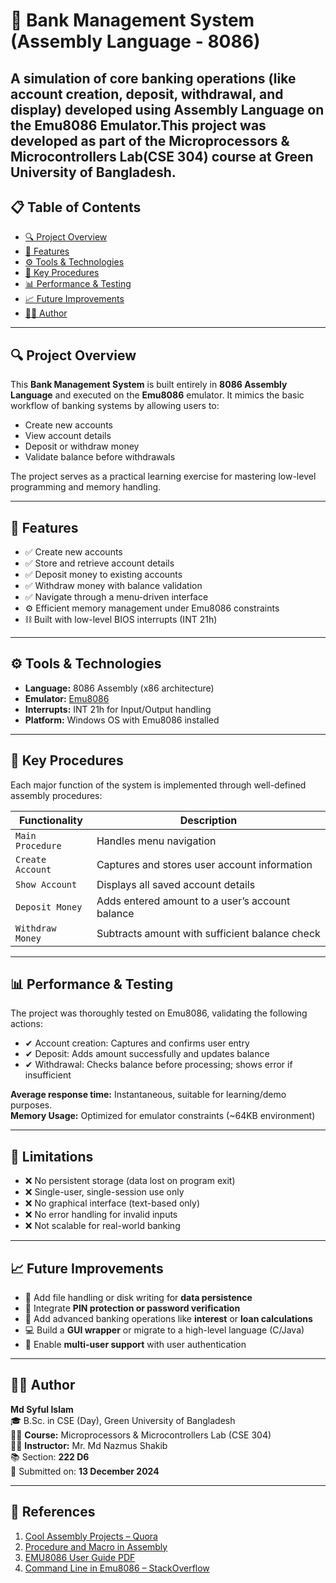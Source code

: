 # 🏦 Bank Management System (Assembly Language - 8086)

A simulation of core banking operations (like account creation, deposit, withdrawal, and display) developed using **Assembly Language** on the **Emu8086 Emulator**.This project was developed as part of the Microprocessors & Microcontrollers Lab(CSE 304) course at Green University of Bangladesh.
---

## 📋 Table of Contents

- [🔍 Project Overview](#-project-overview)
- [🎯 Features](#-features)
- [⚙️ Tools & Technologies](#️-tools--technologies)
- [🧠 Key Procedures](#-key-procedures)
- [📊 Performance & Testing](#-performance--testing)
- [📈 Future Improvements](#-future-improvements)
- [👨‍💻 Author](#-author)

---

## 🔍 Project Overview

This **Bank Management System** is built entirely in **8086 Assembly Language** and executed on the **Emu8086** emulator. It mimics the basic workflow of banking systems by allowing users to:

- Create new accounts  
- View account details  
- Deposit or withdraw money  
- Validate balance before withdrawals  

The project serves as a practical learning exercise for mastering low-level programming and memory handling.

---

## 🎯 Features

- ✅ Create new accounts
- ✅ Store and retrieve account details
- ✅ Deposit money to existing accounts
- ✅ Withdraw money with balance validation
- ✅ Navigate through a menu-driven interface
- ⚙️ Efficient memory management under Emu8086 constraints
- ⛓ Built with low-level BIOS interrupts (INT 21h)

---

## ⚙️ Tools & Technologies

- **Language:** 8086 Assembly (x86 architecture)
- **Emulator:** [Emu8086](https://emu8086-microprocessor-emulator.software.informer.com/)
- **Interrupts:** INT 21h for Input/Output handling
- **Platform:** Windows OS with Emu8086 installed

---

## 🧠 Key Procedures

Each major function of the system is implemented through well-defined assembly procedures:

| Functionality     | Description                                           |
|------------------|-------------------------------------------------------|
| `Main Procedure`  | Handles menu navigation                              |
| `Create Account`  | Captures and stores user account information         |
| `Show Account`    | Displays all saved account details                   |
| `Deposit Money`   | Adds entered amount to a user’s account balance      |
| `Withdraw Money`  | Subtracts amount with sufficient balance check       |

---

## 📊 Performance & Testing

The project was thoroughly tested on Emu8086, validating the following actions:

- ✔ Account creation: Captures and confirms user entry
- ✔ Deposit: Adds amount successfully and updates balance
- ✔ Withdrawal: Checks balance before processing; shows error if insufficient

**Average response time:** Instantaneous, suitable for learning/demo purposes.  
**Memory Usage:** Optimized for emulator constraints (~64KB environment)

---

## 🧪 Limitations

- ❌ No persistent storage (data lost on program exit)
- ❌ Single-user, single-session use only
- ❌ No graphical interface (text-based only)
- ❌ No error handling for invalid inputs
- ❌ Not scalable for real-world banking

---

## 📈 Future Improvements

- 💾 Add file handling or disk writing for **data persistence**
- 🔐 Integrate **PIN protection or password verification**
- 🧮 Add advanced banking operations like **interest** or **loan calculations**
- 💻 Build a **GUI wrapper** or migrate to a high-level language (C/Java)
- 👥 Enable **multi-user support** with user authentication

---

## 👨‍💻 Author

**Md Syful Islam**  
🎓 B.Sc. in CSE (Day), Green University of Bangladesh  
🧑‍🏫 **Course:** Microprocessors & Microcontrollers Lab (CSE 304)  
👨‍🏫 **Instructor:** Mr. Md Nazmus Shakib  
📚 Section: **222 D6**  
📅 Submitted on: **13 December 2024**

---

## 📎 References

1. [Cool Assembly Projects – Quora](https://www.quora.com/What-are-some-cool-assembly-language-projects-I-can-do)  
2. [Procedure and Macro in Assembly](https://mlgansari.wordpress.com/wp-content/uploads/2020/04/5-procedure-and-macro-in-assembly-language-program.pdf)  
3. [EMU8086 User Guide PDF](https://www.philadelphia.edu.jo/academics/qhamarsheh/uploads/emu8086.pdf)  
4. [Command Line in Emu8086 – StackOverflow](https://stackoverflow.com/questions/34375300/how-to-pass-command-line-parameters-to-emu8086)  


